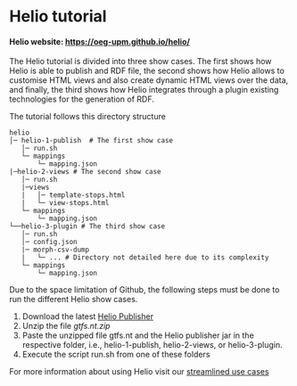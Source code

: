 # Helio tutorial
#### Helio website: https://oeg-upm.github.io/helio/
The Helio tutorial is divided into three show cases. The first shows how Helio is able to publish and RDF file, the second shows how Helio allows to customise HTML views and also create dynamic HTML views over the data, and finally, the third shows how Helio integrates through a plugin existing technologies for the generation of RDF.

The tutorial follows this directory structure

```
helio 
│─ helio-1-publish  # The first show case
   │─ run.sh 
   └─ mappings
       └─ mapping.json
|─helio-2-views # The second show case
   │─ run.sh 
   |─views
   |   │─ template-stops.html
   |   └─ view-stops.html
   └─ mappings
       └─ mapping.json
└──helio-3-plugin # The third show case
   │─ run.sh
   │─ config.json 
   |─ morph-csv-dump
   |   └─ ... # Directory not detailed here due to its complexity
   └─ mappings
       └─ mapping.json
```

Due to the space limitation of Github, the following steps must be done to run the different Helio show cases.

1. Download the latest [Helio Publisher](https://github.com/oeg-upm/helio/releases/tag/publisher-0.3.5)
2. Unzip the file *gtfs.nt.zip*
3. Paste the unzipped file gtfs.nt and the Helio publisher jar in the respective folder, i.e., helio-1-publish, helio-2-views, or helio-3-plugin.
4. Execute the script run.sh from one of these folders


For more information about using Helio visit our [streamlined use cases](https://github.com/oeg-upm/helio/wiki/Streamlined-use-cases)
